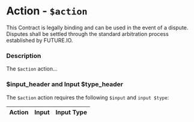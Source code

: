 # Action - `$action`

This Contract is legally binding and can be used in the event of a dispute. Disputes shall be settled through the standard arbitration process established by FUTURE.IO.

### Description

The `$action` action... 

### $input_header and Input $type_header

The `$action` action requires the following `$input` and `input $type`:

| Action | Input | Input Type |
|:--|:--|:--|
